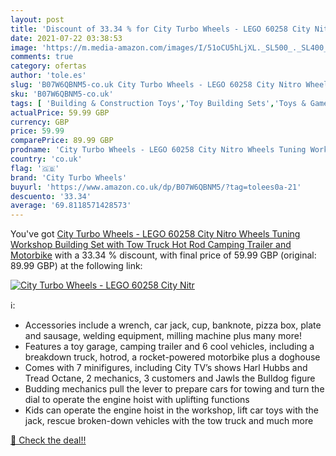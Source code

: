 ```yaml
---
layout: post
title: 'Discount of 33.34 % for City Turbo Wheels - LEGO 60258 City Nitr'
date: 2021-07-22 03:38:53
image: 'https://m.media-amazon.com/images/I/51oCU5hLjXL._SL500_._SL400_.jpg'
comments: true
category: ofertas
author: 'tole.es'
slug: 'B07W6QBNM5-co.uk City Turbo Wheels - LEGO 60258 City Nitro Wheels Tuning...'
sku: 'B07W6QBNM5-co.uk'
tags: [ 'Building & Construction Toys','Toy Building Sets','Toys & Games','Toys Store','city turbo wheels','lego', ]
actualPrice: 59.99 GBP
currency: GBP
price: 59.99
comparePrice: 89.99 GBP
prodname: 'City Turbo Wheels - LEGO 60258 City Nitro Wheels Tuning Workshop Building Set with Tow Truck  Hot Rod  Camping Trailer and Motorbike'
country: 'co.uk'
flag: '🇬🇧'
brand: 'City Turbo Wheels'
buyurl: 'https://www.amazon.co.uk/dp/B07W6QBNM5/?tag=tolees0a-21'
descuento: '33.34'
average: '69.8118571428573'
---
```


You've got [City Turbo Wheels - LEGO 60258 City Nitro Wheels Tuning Workshop Building Set with Tow Truck  Hot Rod  Camping Trailer and Motorbike](https://www.amazon.co.uk/dp/B07W6QBNM5/?tag=tolees0a-21) with a  33.34 % discount, with final price of 59.99 GBP (original: 89.99 GBP) at the following link:

[![City Turbo Wheels - LEGO 60258 City Nitr](https://m.media-amazon.com/images/I/51oCU5hLjXL._SL500_._SL400_.jpg)](https://www.amazon.co.uk/dp/B07W6QBNM5/?tag=tolees0a-21)

ℹ️:

- Accessories include a wrench, car jack, cup, banknote, pizza box, plate and sausage, welding equipment, milling machine plus many more!
- Features a toy garage, camping trailer and 6 cool vehicles, including a breakdown truck, hotrod, a rocket-powered motorbike plus a doghouse
- Comes with 7 minifigures, including City TV’s shows Harl Hubbs and Tread Octane, 2 mechanics, 3 customers and Jawls the Bulldog figure
- Budding mechanics pull the lever to prepare cars for towing and turn the dial to operate the engine hoist with uplifting functions
- Kids can operate the engine hoist in the workshop, lift car toys with the jack, rescue broken-down vehicles with the tow truck and much more

[🛒 Check the deal!!](https://www.amazon.co.uk/dp/B07W6QBNM5/?tag=tolees0a-21)
